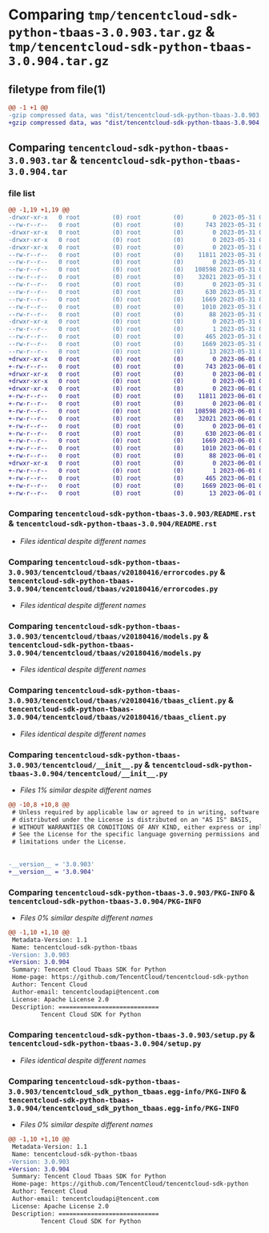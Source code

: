 # Comparing `tmp/tencentcloud-sdk-python-tbaas-3.0.903.tar.gz` & `tmp/tencentcloud-sdk-python-tbaas-3.0.904.tar.gz`

## filetype from file(1)

```diff
@@ -1 +1 @@
-gzip compressed data, was "dist/tencentcloud-sdk-python-tbaas-3.0.903.tar", last modified: Wed May 31 02:20:37 2023, max compression
+gzip compressed data, was "dist/tencentcloud-sdk-python-tbaas-3.0.904.tar", last modified: Thu Jun  1 02:46:21 2023, max compression
```

## Comparing `tencentcloud-sdk-python-tbaas-3.0.903.tar` & `tencentcloud-sdk-python-tbaas-3.0.904.tar`

### file list

```diff
@@ -1,19 +1,19 @@
-drwxr-xr-x   0 root         (0) root         (0)        0 2023-05-31 02:20:37.000000 tencentcloud-sdk-python-tbaas-3.0.903/
--rw-r--r--   0 root         (0) root         (0)      743 2023-05-31 02:20:36.000000 tencentcloud-sdk-python-tbaas-3.0.903/README.rst
-drwxr-xr-x   0 root         (0) root         (0)        0 2023-05-31 02:20:37.000000 tencentcloud-sdk-python-tbaas-3.0.903/tencentcloud/
-drwxr-xr-x   0 root         (0) root         (0)        0 2023-05-31 02:20:37.000000 tencentcloud-sdk-python-tbaas-3.0.903/tencentcloud/tbaas/
-drwxr-xr-x   0 root         (0) root         (0)        0 2023-05-31 02:20:37.000000 tencentcloud-sdk-python-tbaas-3.0.903/tencentcloud/tbaas/v20180416/
--rw-r--r--   0 root         (0) root         (0)    11811 2023-05-31 02:20:36.000000 tencentcloud-sdk-python-tbaas-3.0.903/tencentcloud/tbaas/v20180416/errorcodes.py
--rw-r--r--   0 root         (0) root         (0)        0 2023-05-31 02:20:36.000000 tencentcloud-sdk-python-tbaas-3.0.903/tencentcloud/tbaas/v20180416/__init__.py
--rw-r--r--   0 root         (0) root         (0)   108598 2023-05-31 02:20:36.000000 tencentcloud-sdk-python-tbaas-3.0.903/tencentcloud/tbaas/v20180416/models.py
--rw-r--r--   0 root         (0) root         (0)    32021 2023-05-31 02:20:36.000000 tencentcloud-sdk-python-tbaas-3.0.903/tencentcloud/tbaas/v20180416/tbaas_client.py
--rw-r--r--   0 root         (0) root         (0)        0 2023-05-31 02:20:36.000000 tencentcloud-sdk-python-tbaas-3.0.903/tencentcloud/tbaas/__init__.py
--rw-r--r--   0 root         (0) root         (0)      630 2023-05-31 02:20:36.000000 tencentcloud-sdk-python-tbaas-3.0.903/tencentcloud/__init__.py
--rw-r--r--   0 root         (0) root         (0)     1669 2023-05-31 02:20:37.000000 tencentcloud-sdk-python-tbaas-3.0.903/PKG-INFO
--rw-r--r--   0 root         (0) root         (0)     1010 2023-05-31 02:20:36.000000 tencentcloud-sdk-python-tbaas-3.0.903/setup.py
--rw-r--r--   0 root         (0) root         (0)       88 2023-05-31 02:20:37.000000 tencentcloud-sdk-python-tbaas-3.0.903/setup.cfg
-drwxr-xr-x   0 root         (0) root         (0)        0 2023-05-31 02:20:37.000000 tencentcloud-sdk-python-tbaas-3.0.903/tencentcloud_sdk_python_tbaas.egg-info/
--rw-r--r--   0 root         (0) root         (0)        1 2023-05-31 02:20:36.000000 tencentcloud-sdk-python-tbaas-3.0.903/tencentcloud_sdk_python_tbaas.egg-info/dependency_links.txt
--rw-r--r--   0 root         (0) root         (0)      465 2023-05-31 02:20:36.000000 tencentcloud-sdk-python-tbaas-3.0.903/tencentcloud_sdk_python_tbaas.egg-info/SOURCES.txt
--rw-r--r--   0 root         (0) root         (0)     1669 2023-05-31 02:20:36.000000 tencentcloud-sdk-python-tbaas-3.0.903/tencentcloud_sdk_python_tbaas.egg-info/PKG-INFO
--rw-r--r--   0 root         (0) root         (0)       13 2023-05-31 02:20:36.000000 tencentcloud-sdk-python-tbaas-3.0.903/tencentcloud_sdk_python_tbaas.egg-info/top_level.txt
+drwxr-xr-x   0 root         (0) root         (0)        0 2023-06-01 02:46:21.000000 tencentcloud-sdk-python-tbaas-3.0.904/
+-rw-r--r--   0 root         (0) root         (0)      743 2023-06-01 02:46:21.000000 tencentcloud-sdk-python-tbaas-3.0.904/README.rst
+drwxr-xr-x   0 root         (0) root         (0)        0 2023-06-01 02:46:21.000000 tencentcloud-sdk-python-tbaas-3.0.904/tencentcloud/
+drwxr-xr-x   0 root         (0) root         (0)        0 2023-06-01 02:46:21.000000 tencentcloud-sdk-python-tbaas-3.0.904/tencentcloud/tbaas/
+drwxr-xr-x   0 root         (0) root         (0)        0 2023-06-01 02:46:21.000000 tencentcloud-sdk-python-tbaas-3.0.904/tencentcloud/tbaas/v20180416/
+-rw-r--r--   0 root         (0) root         (0)    11811 2023-06-01 02:46:21.000000 tencentcloud-sdk-python-tbaas-3.0.904/tencentcloud/tbaas/v20180416/errorcodes.py
+-rw-r--r--   0 root         (0) root         (0)        0 2023-06-01 02:46:21.000000 tencentcloud-sdk-python-tbaas-3.0.904/tencentcloud/tbaas/v20180416/__init__.py
+-rw-r--r--   0 root         (0) root         (0)   108598 2023-06-01 02:46:21.000000 tencentcloud-sdk-python-tbaas-3.0.904/tencentcloud/tbaas/v20180416/models.py
+-rw-r--r--   0 root         (0) root         (0)    32021 2023-06-01 02:46:21.000000 tencentcloud-sdk-python-tbaas-3.0.904/tencentcloud/tbaas/v20180416/tbaas_client.py
+-rw-r--r--   0 root         (0) root         (0)        0 2023-06-01 02:46:21.000000 tencentcloud-sdk-python-tbaas-3.0.904/tencentcloud/tbaas/__init__.py
+-rw-r--r--   0 root         (0) root         (0)      630 2023-06-01 02:46:21.000000 tencentcloud-sdk-python-tbaas-3.0.904/tencentcloud/__init__.py
+-rw-r--r--   0 root         (0) root         (0)     1669 2023-06-01 02:46:21.000000 tencentcloud-sdk-python-tbaas-3.0.904/PKG-INFO
+-rw-r--r--   0 root         (0) root         (0)     1010 2023-06-01 02:46:21.000000 tencentcloud-sdk-python-tbaas-3.0.904/setup.py
+-rw-r--r--   0 root         (0) root         (0)       88 2023-06-01 02:46:21.000000 tencentcloud-sdk-python-tbaas-3.0.904/setup.cfg
+drwxr-xr-x   0 root         (0) root         (0)        0 2023-06-01 02:46:21.000000 tencentcloud-sdk-python-tbaas-3.0.904/tencentcloud_sdk_python_tbaas.egg-info/
+-rw-r--r--   0 root         (0) root         (0)        1 2023-06-01 02:46:21.000000 tencentcloud-sdk-python-tbaas-3.0.904/tencentcloud_sdk_python_tbaas.egg-info/dependency_links.txt
+-rw-r--r--   0 root         (0) root         (0)      465 2023-06-01 02:46:21.000000 tencentcloud-sdk-python-tbaas-3.0.904/tencentcloud_sdk_python_tbaas.egg-info/SOURCES.txt
+-rw-r--r--   0 root         (0) root         (0)     1669 2023-06-01 02:46:21.000000 tencentcloud-sdk-python-tbaas-3.0.904/tencentcloud_sdk_python_tbaas.egg-info/PKG-INFO
+-rw-r--r--   0 root         (0) root         (0)       13 2023-06-01 02:46:21.000000 tencentcloud-sdk-python-tbaas-3.0.904/tencentcloud_sdk_python_tbaas.egg-info/top_level.txt
```

### Comparing `tencentcloud-sdk-python-tbaas-3.0.903/README.rst` & `tencentcloud-sdk-python-tbaas-3.0.904/README.rst`

 * *Files identical despite different names*

### Comparing `tencentcloud-sdk-python-tbaas-3.0.903/tencentcloud/tbaas/v20180416/errorcodes.py` & `tencentcloud-sdk-python-tbaas-3.0.904/tencentcloud/tbaas/v20180416/errorcodes.py`

 * *Files identical despite different names*

### Comparing `tencentcloud-sdk-python-tbaas-3.0.903/tencentcloud/tbaas/v20180416/models.py` & `tencentcloud-sdk-python-tbaas-3.0.904/tencentcloud/tbaas/v20180416/models.py`

 * *Files identical despite different names*

### Comparing `tencentcloud-sdk-python-tbaas-3.0.903/tencentcloud/tbaas/v20180416/tbaas_client.py` & `tencentcloud-sdk-python-tbaas-3.0.904/tencentcloud/tbaas/v20180416/tbaas_client.py`

 * *Files identical despite different names*

### Comparing `tencentcloud-sdk-python-tbaas-3.0.903/tencentcloud/__init__.py` & `tencentcloud-sdk-python-tbaas-3.0.904/tencentcloud/__init__.py`

 * *Files 1% similar despite different names*

```diff
@@ -10,8 +10,8 @@
 # Unless required by applicable law or agreed to in writing, software
 # distributed under the License is distributed on an "AS IS" BASIS,
 # WITHOUT WARRANTIES OR CONDITIONS OF ANY KIND, either express or implied.
 # See the License for the specific language governing permissions and
 # limitations under the License.
 
 
-__version__ = '3.0.903'
+__version__ = '3.0.904'
```

### Comparing `tencentcloud-sdk-python-tbaas-3.0.903/PKG-INFO` & `tencentcloud-sdk-python-tbaas-3.0.904/PKG-INFO`

 * *Files 0% similar despite different names*

```diff
@@ -1,10 +1,10 @@
 Metadata-Version: 1.1
 Name: tencentcloud-sdk-python-tbaas
-Version: 3.0.903
+Version: 3.0.904
 Summary: Tencent Cloud Tbaas SDK for Python
 Home-page: https://github.com/TencentCloud/tencentcloud-sdk-python
 Author: Tencent Cloud
 Author-email: tencentcloudapi@tencent.com
 License: Apache License 2.0
 Description: ============================
         Tencent Cloud SDK for Python
```

### Comparing `tencentcloud-sdk-python-tbaas-3.0.903/setup.py` & `tencentcloud-sdk-python-tbaas-3.0.904/setup.py`

 * *Files identical despite different names*

### Comparing `tencentcloud-sdk-python-tbaas-3.0.903/tencentcloud_sdk_python_tbaas.egg-info/PKG-INFO` & `tencentcloud-sdk-python-tbaas-3.0.904/tencentcloud_sdk_python_tbaas.egg-info/PKG-INFO`

 * *Files 0% similar despite different names*

```diff
@@ -1,10 +1,10 @@
 Metadata-Version: 1.1
 Name: tencentcloud-sdk-python-tbaas
-Version: 3.0.903
+Version: 3.0.904
 Summary: Tencent Cloud Tbaas SDK for Python
 Home-page: https://github.com/TencentCloud/tencentcloud-sdk-python
 Author: Tencent Cloud
 Author-email: tencentcloudapi@tencent.com
 License: Apache License 2.0
 Description: ============================
         Tencent Cloud SDK for Python
```


